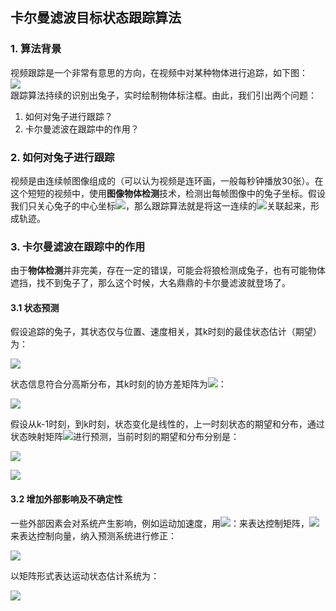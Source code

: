 ## 卡尔曼滤波目标状态跟踪算法
### 1. 算法背景
视频跟踪是一个非常有意思的方向，在视频中对某种物体进行追踪，如下图：<br>
![](http://5b0988e595225.cdn.sohucs.com/q_70,c_zoom,w_640/images/20181230/f2d382534c9b428eaa0156f1f87df7d7.gif)
<br>
跟踪算法持续的识别出兔子，实时绘制物体标注框。由此，我们引出两个问题：<br>
1. 如何对兔子进行跟踪？ <br>
2. 卡尔曼滤波在跟踪中的作用？<br>

### 2. 如何对兔子进行跟踪
视频是由连续帧图像组成的（可以认为视频是连环画，一般每秒钟播放30张）。在这个短短的视频中，使用**图像物体检测**技术，检测出每帧图像中的兔子坐标。假设我们只关心兔子的中心坐标<img src="https://latex.codecogs.com/svg.latex?\Large&space;（x,y）" />，那么跟踪算法就是将这一连续的<img src="https://latex.codecogs.com/svg.latex?\Large&space;（x,y）" />关联起来，形成轨迹。

### 3. 卡尔曼滤波在跟踪中的作用
由于**物体检测**并非完美，存在一定的错误，可能会将狼检测成兔子，也有可能物体遮挡，找不到兔子了，那么这个时候，大名鼎鼎的卡尔曼滤波就登场了。

#### 3.1 状态预测
假设追踪的兔子，其状态仅与位置、速度相关，其k时刻的最佳状态估计（期望）为：

<img src="https://latex.codecogs.com/png.latex?
\widehat{x}_k=
\left[\begin{matrix} 
position \\ velocity 
\end{matrix}\right]
=\left[\begin{matrix} p_k \\ v_k 
\end{matrix}\right]" />

状态信息符合分高斯分布，其k时刻的协方差矩阵为<img src="https://latex.codecogs.com/svg.latex?\Large&space; P_k " />：

<img src="https://latex.codecogs.com/png.latex?
P_k=
\left[\begin{matrix} 
\Sigma_{pp} & \Sigma_{pv} \\
\Sigma_{vp} & \Sigma_{vv} \\ 
\end{matrix}\right]" />

假设从k-1时刻，到k时刻，状态变化是线性的，上一时刻状态的期望和分布，通过状态映射矩阵<img src="https://latex.codecogs.com/svg.latex?\Large&space; F_x" />进行预测，当前时刻的期望和分布分别是：

<img src="https://latex.codecogs.com/png.latex?
\widehat{x}_k=F_x\widehat{x}_{k-1}
" />

<img src="https://latex.codecogs.com/png.latex?
P_x=F_kP_{k-1}F_k^T
" />

#### 3.2 增加外部影响及不确定性
一些外部因素会对系统产生影响，例如运动加速度，用<img src="https://latex.codecogs.com/svg.latex?\Large&space; B_k " />：来表达控制矩阵，<img src="https://latex.codecogs.com/svg.latex?\Large&space; \vec{u}_k " />来表达控制向量，纳入预测系统进行修正：

<img src="https://latex.codecogs.com/png.latex?
\widehat{x}_k=F_x\widehat{x}_{k-1}+B_k\vec{u}_k
" />

以矩阵形式表达运动状态估计系统为：

<img src="https://latex.codecogs.com/png.latex?
\left[\begin{matrix}
position_{k} \\
velocity_{k}
\end{matrix}\right]
=\left[\begin{matrix}
1 & \Delta t \\
0 & 1
\end{matrix}\right]
\left[\begin{matrix}
position_{k-1} \\
velocity_{k-1}
\end{matrix}\right]
+\left[\begin{matrix}
\frac{\Delta t^2}{2} \\ \Delta t
\end{matrix}\right]
a
" />